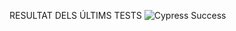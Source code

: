 
RESULTAT DELS ÚLTIMS TESTS
![Cypress Success](https://img.shields.io/badge/tested%20with-Cypress-04C38E.svg)